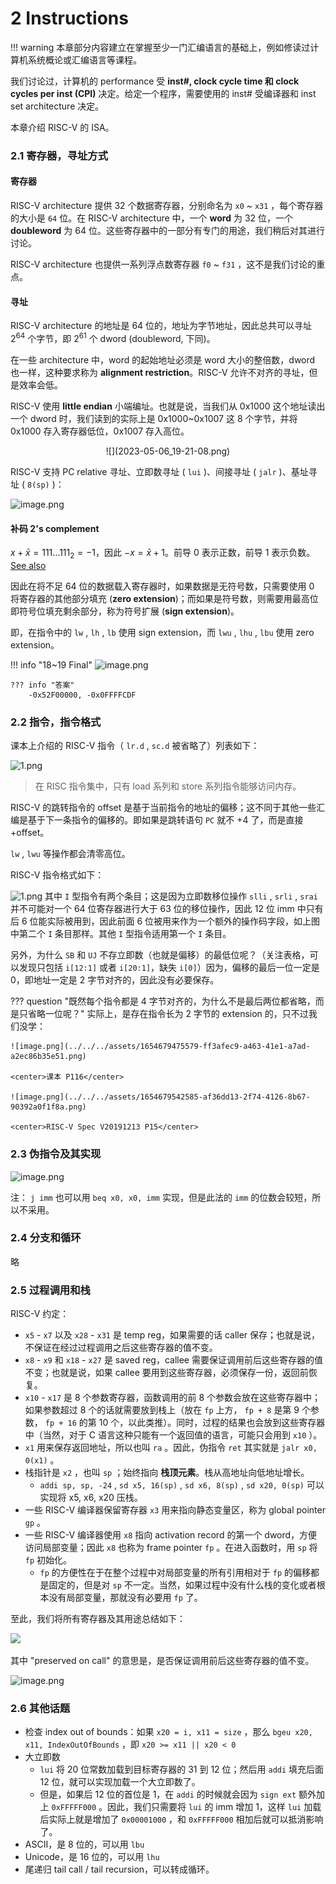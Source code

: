 # 2 Instructions

!!! warning
    本章部分内容建立在掌握至少一门汇编语言的基础上，例如修读过计算机系统概论或汇编语言等课程。

我们讨论过，计算机的 performance 受 **inst#, clock cycle time 和 clock cycles per inst (CPI)** 决定。给定一个程序，需要使用的 inst# 受编译器和 inst set architecture 决定。

本章介绍 RISC-V 的 ISA。

### 2.1 寄存器，寻址方式

#### 寄存器

RISC-V architecture 提供 32 个数据寄存器，分别命名为 `x0` ~ `x31` ，每个寄存器的大小是 `64` 位。在 RISC-V architecture 中，一个 **word** 为 32 位，一个 **doubleword** 为 64 位。这些寄存器中的一部分有专门的用途，我们稍后对其进行讨论。

RISC-V architecture 也提供一系列浮点数寄存器 `f0` ~ `f31` ，这不是我们讨论的重点。

#### 寻址

RISC-V architecture 的地址是 64 位的，地址为字节地址，因此总共可以寻址 $2^{64}$ 个字节，即 $2^{61}$ 个 dword (doubleword, 下同)。

在一些 architecture 中，word 的起始地址必须是 word 大小的整倍数，dword 也一样，这种要求称为 **alignment restriction**。RISC-V 允许不对齐的寻址，但是效率会低。

RISC-V 使用 **little endian** 小端编址。也就是说，当我们从 0x1000 这个地址读出一个 dword 时，我们读到的实际上是 0x1000~0x1007 这 8 个字节，并将 0x1000 存入寄存器低位，0x1007 存入高位。

<center>
    ![](2023-05-06_19-21-08.png)
</center>

RISC-V 支持 PC relative 寻址、立即数寻址 ( `lui` )、间接寻址 ( `jalr` )、基址寻址 ( `8(sp)` )：

![image.png](../../../assets/1654055499913-f3fd752f-06b7-43e4-a06f-3640e66481ed.png)


#### 补码 2's complement

$x + \bar x = 111\dots111_2 = -1$，因此 $-x = \bar x + 1$。前导 0 表示正数，前导 1 表示负数。[See also](https://www.yuque.com/xianyuxuan/coding/sca003#VqE99)

因此在将不足 64 位的数据载入寄存器时，如果数据是无符号数，只需要使用 0 将寄存器的其他部分填充 (**zero extension**)；而如果是符号数，则需要用最高位即符号位填充剩余部分，称为符号扩展 (**sign extension**)。

即，在指令中的 `lw` ,  `lh` ,  `lb` 使用 sign extension，而 `lwu` ,  `lhu` ,  `lbu` 使用 zero extension。

!!! info "18~19 Final"
    ![image.png](../../../assets/1655019006306-bf6087f9-5461-4b02-be9a-8b6b410c9f89.png)
    
    ??? info "答案"
        -0x52F00000, -0x0FFFFCDF



### 2.2 指令，指令格式

课本上介绍的 RISC-V 指令（ `lr.d` ,  `sc.d` 被省略了）列表如下：

![1.png](../../../assets/1654864713202-23520b16-be27-484e-8f08-39aa863679ba.png)

> 在 RISC 指令集中，只有 load 系列和 store 系列指令能够访问内存。

RISC-V 的跳转指令的 offset 是基于当前指令的地址的偏移；这不同于其他一些汇编是基于下一条指令的偏移的。即如果是跳转语句 `PC` 就不 +4 了，而是直接 +offset。

 `lw` ,  `lwu` 等操作都会清零高位。

RISC-V 指令格式如下：

![1.png](../../../assets/1653461947307-ab399754-6565-46f5-8554-641c7def91a4.png)
其中 `I` 型指令有两个条目；这是因为立即数移位操作 `slli` , `srli` , `srai` 并不可能对一个 64 位寄存器进行大于 63 位的移位操作，因此 12 位 imm 中只有后 6 位能实际被用到，因此前面 6 位被用来作为一个额外的操作码字段，如上图中第二个 `I` 条目那样。其他 `I` 型指令适用第一个 `I` 条目。

另外，为什么 `SB` 和 `UJ` 不存立即数（也就是偏移）的最低位呢？（关注表格，可以发现只包括 `i[12:1]` 或者 `i[20:1]`，缺失 `i[0]`）因为，偏移的最后一位一定是 0，即地址一定是 2 字节对齐的，因此没有必要保存。


??? question "既然每个指令都是 4 字节对齐的，为什么不是最后两位都省略，而是只省略一位呢？"
    实际上，是存在指令长为 2 字节的 extension 的，只不过我们没学：
    
    ![image.png](../../../assets/1654679475579-ff3afec9-a463-41e1-a7ad-a2ec86b35e51.png)
    
    <center>课本 P116</center>

    ![image.png](../../../assets/1654679542585-af36dd13-2f74-4126-8b67-90392a0f1f8a.png)

    <center>RISC-V Spec V20191213 P15</center>



### 2.3 伪指令及其实现
![image.png](../../../assets/1653470001735-c9b5f2b8-f4c6-48ca-beec-7987bea5d71f.png)

注： `j imm` 也可以用 `beq x0, x0, imm` 实现，但是此法的 `imm` 的位数会较短，所以不采用。

### 2.4 分支和循环
略


### 2.5 过程调用和栈
RISC-V 约定：

   -  `x5` - `x7` 以及 `x28` - `x31` 是 temp reg，如果需要的话 caller 保存；也就是说，不保证在经过过程调用之后这些寄存器的值不变。
   -  `x8` - `x9` 和 `x18` - `x27` 是 saved reg，callee 需要保证调用前后这些寄存器的值不变；也就是说，如果 callee 要用到这些寄存器，必须保存一份，返回前恢复。
   -  `x10` - `x17` 是 8 个参数寄存器，函数调用的前 8 个参数会放在这些寄存器中；如果参数超过 8 个的话就需要放到栈上（放在 `fp` 上方， `fp + 8` 是第 9 个参数， `fp + 16` 的第 10 个，以此类推）。同时，过程的结果也会放到这些寄存器中（当然，对于 C 语言这种只能有一个返回值的语言，可能只会用到 `x10` ）。
   -  `x1` 用来保存返回地址，所以也叫 `ra` 。因此，伪指令 `ret` 其实就是 `jalr x0, 0(x1)` 。
   - 栈指针是 `x2` ，也叫 `sp` ；始终指向 **栈顶元素**。栈从高地址向低地址增长。
      -  `addi sp, sp, -24` ,  `sd x5, 16(sp)` ,  `sd x6, 8(sp)` ,  `sd x20, 0(sp)` 可以实现将 x5, x6, x20 压栈。
   - 一些 RISC-V 编译器保留寄存器 `x3` 用来指向静态变量区，称为 global pointer  `gp` 。
   - 一些 RISC-V 编译器使用 `x8` 指向 activation record 的第一个 dword，方便访问局部变量；因此 `x8` 也称为 frame pointer  `fp` 。在进入函数时，用 `sp` 将 `fp` 初始化。
      -  `fp` 的方便性在于在整个过程中对局部变量的所有引用相对于 `fp` 的偏移都是固定的，但是对 `sp` 不一定。当然，如果过程中没有什么栈的变化或者根本没有局部变量，那就没有必要用 `fp` 了。

至此，我们将所有寄存器及其用途总结如下：

![](../../../assets/1654054605190-66992a62-3995-4285-8002-c28a0a8e9073.png)

其中 "preserved on call" 的意思是，是否保证调用前后这些寄存器的值不变。

![image.png](../../../assets/1654866071308-dc8851c8-a41c-404f-830d-3aae477775df.png)


### 2.6 其他话题

- 检查 index out of bounds：如果 `x20 = i, x11 = size` ，那么 `bgeu x20, x11, IndexOutOfBounds` ，即  `x20 >= x11 || x20 < 0` 
- 大立即数
   -  `lui` 将 20 位常数加载到目标寄存器的 31 到 12 位；然后用 `addi` 填充后面 12 位，就可以实现加载一个大立即数了。
   - 但是，如果后 12 位的首位是 1，在 `addi` 的时候就会因为 `sign ext` 额外加上 `0xFFFFF000` 。因此，我们只需要将 `lui` 的 imm 增加 1，这样 `lui` 加载后实际上就是增加了 `0x00001000` ，和 `0xFFFFF000` 相加后就可以抵消影响了。
- ASCII，是 8 位的，可以用 `lbu` 
- Unicode，是 16 位的，可以用 `lhu` 
- 尾递归 tail call / tail recursion，可以转成循环。
